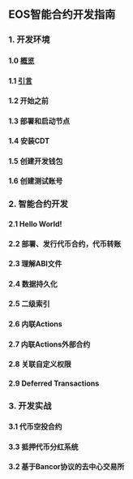 ## EOS智能合约开发指南
### 1. 开发环境
#### 1.0 [概览](1.md)
#### 1.1 [引言](2.md)
#### 1.2 开始之前
#### 1.3 部署和启动节点
#### 1.4 安装CDT
#### 1.5 创建开发钱包
#### 1.6 创建测试账号
### 2. 智能合约开发
#### 2.1 Hello World!
#### 2.2 部署、发行代币合约，代币转账
#### 2.3 理解ABI文件
#### 2.4 数据持久化
#### 2.5 二级索引
#### 2.6 内联Actions
#### 2.7 内联Actions外部合约
#### 2.8 关联自定义权限
#### 2.9 Deferred Transactions
### 3. 开发实战
#### 3.1 代币空投合约
#### 3.3 抵押代币分红系统
#### 3.2 基于Bancor协议的去中心交易所